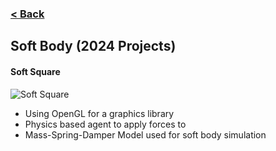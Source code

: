 ### [< Back](https://github.com/Jstaria/TestProjects/tree/main?tab=readme-ov-file#readme)

## Soft Body (2024 Projects)

#### Soft Square
![Soft Square](https://i.imgur.com/ll1FQd6.gif)

- Using OpenGL for a graphics library
- Physics based agent to apply forces to
- Mass-Spring-Damper Model used for soft body simulation
